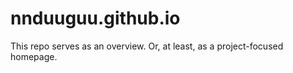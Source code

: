 # nnduuguu.github.io

This repo serves as an overview.  Or, at least, as a project-focused homepage.
